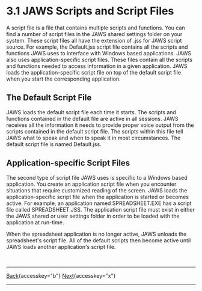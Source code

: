 # 3.1 JAWS Scripts and Script Files

A script file is a file that contains multiple scripts and functions.
You can find a number of script files in the JAWS shared settings folder
on your system. These script files all have the extension of .jss for
JAWS script source. For example, the Default.jss script file contains
all the scripts and functions JAWS uses to interface with Windows based
applications. JAWS also uses application-specific script files. These
files contain all the scripts and functions needed to access information
in a given application. JAWS loads the application-specific script file
on top of the default script file when you start the corresponding
application.

## The Default Script File

JAWS loads the default script file each time it starts. The scripts and
functions contained in the default file are active in all sessions. JAWS
receives all the information it needs to provide proper voice output
from the scripts contained in the default script file. The scripts
within this file tell JAWS what to speak and when to speak it in most
circumstances. The default script file is named Default.jss.

## Application-specific Script Files

The second type of script file JAWS uses is specific to a Windows based
application. You create an application script file when you encounter
situations that require customized reading of the screen. JAWS loads the
application-specific script file when the application is started or
becomes active. For example, an application named SPREADSHEET.EXE has a
script file called SPREADSHEET.JSS. The application script file must
exist in either the JAWS shared or user settings folder in order to be
loaded with the application at run-time.

When the spreadsheet application is no longer active, JAWS unloads the
spreadsheet\'s script file. All of the default scripts then become
active until JAWS loads another application\'s script file.

 

  ---------------------------------------------------------- -- ------------------------------------------------------
  [Back](javascript:window.history.go(-1);){accesskey="b"}      [Next](03-2_ProcessingKeystrokes.htm){accesskey="x"}
  ---------------------------------------------------------- -- ------------------------------------------------------
